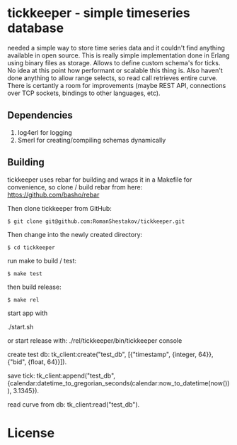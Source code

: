 tickkeeper - simple timeseries database
==============================================

needed a simple way to store time series data and it couldn't find anything available in open source.
This is really simple implementation done in Erlang using binary files as storage. Allows to define custom schema's for ticks.
No idea at this point how performant or scalable this thing is. Also haven't done anything to allow range selects, so read call retrieves entire curve. There is certantly a room for improvements (maybe REST API, connections over TCP sockets, bindings to other languages, etc).


## Dependencies

1. log4erl for logging
2. Smerl for creating/compiling schemas dynamically

## Building

tickkeeper uses rebar for building and wraps it in a Makefile for convenience, so clone / build rebar from here:
https://github.com/basho/rebar

Then clone tickkeeper from GitHub:

    $ git clone git@github.com:RomanShestakov/tickkeeper.git

Then change into the newly created directory:

    $ cd tickkeeper

run make to build / test:

    $ make test

then build release:

    $ make rel

start app with 

./start.sh

or start release with:
./rel/tickkeeper/bin/tickkeeper console

create test db:
tk_client:create("test_db",  [{"timestamp", {integer, 64}}, {"bid", {float, 64}}]).

save tick:
tk_client:append("test_db", {calendar:datetime_to_gregorian_seconds(calendar:now_to_datetime(now())), 3.1345}).

read curve from db:
tk_client:read("test_db").

License
=======

